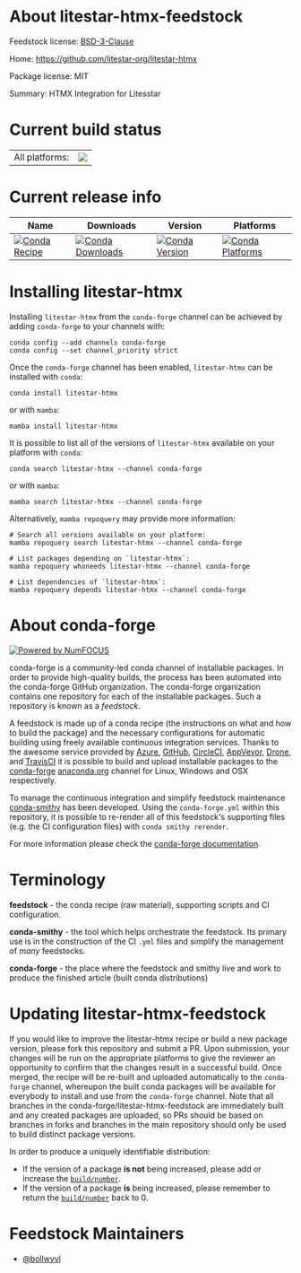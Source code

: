 About litestar-htmx-feedstock
=============================

Feedstock license: [BSD-3-Clause](https://github.com/conda-forge/litestar-htmx-feedstock/blob/main/LICENSE.txt)

Home: https://github.com/litestar-org/litestar-htmx

Package license: MIT

Summary: HTMX Integration for Litesstar

Current build status
====================


<table><tr><td>All platforms:</td>
    <td>
      <a href="https://dev.azure.com/conda-forge/feedstock-builds/_build/latest?definitionId=24178&branchName=main">
        <img src="https://dev.azure.com/conda-forge/feedstock-builds/_apis/build/status/litestar-htmx-feedstock?branchName=main">
      </a>
    </td>
  </tr>
</table>

Current release info
====================

| Name | Downloads | Version | Platforms |
| --- | --- | --- | --- |
| [![Conda Recipe](https://img.shields.io/badge/recipe-litestar--htmx-green.svg)](https://anaconda.org/conda-forge/litestar-htmx) | [![Conda Downloads](https://img.shields.io/conda/dn/conda-forge/litestar-htmx.svg)](https://anaconda.org/conda-forge/litestar-htmx) | [![Conda Version](https://img.shields.io/conda/vn/conda-forge/litestar-htmx.svg)](https://anaconda.org/conda-forge/litestar-htmx) | [![Conda Platforms](https://img.shields.io/conda/pn/conda-forge/litestar-htmx.svg)](https://anaconda.org/conda-forge/litestar-htmx) |

Installing litestar-htmx
========================

Installing `litestar-htmx` from the `conda-forge` channel can be achieved by adding `conda-forge` to your channels with:

```
conda config --add channels conda-forge
conda config --set channel_priority strict
```

Once the `conda-forge` channel has been enabled, `litestar-htmx` can be installed with `conda`:

```
conda install litestar-htmx
```

or with `mamba`:

```
mamba install litestar-htmx
```

It is possible to list all of the versions of `litestar-htmx` available on your platform with `conda`:

```
conda search litestar-htmx --channel conda-forge
```

or with `mamba`:

```
mamba search litestar-htmx --channel conda-forge
```

Alternatively, `mamba repoquery` may provide more information:

```
# Search all versions available on your platform:
mamba repoquery search litestar-htmx --channel conda-forge

# List packages depending on `litestar-htmx`:
mamba repoquery whoneeds litestar-htmx --channel conda-forge

# List dependencies of `litestar-htmx`:
mamba repoquery depends litestar-htmx --channel conda-forge
```


About conda-forge
=================

[![Powered by
NumFOCUS](https://img.shields.io/badge/powered%20by-NumFOCUS-orange.svg?style=flat&colorA=E1523D&colorB=007D8A)](https://numfocus.org)

conda-forge is a community-led conda channel of installable packages.
In order to provide high-quality builds, the process has been automated into the
conda-forge GitHub organization. The conda-forge organization contains one repository
for each of the installable packages. Such a repository is known as a *feedstock*.

A feedstock is made up of a conda recipe (the instructions on what and how to build
the package) and the necessary configurations for automatic building using freely
available continuous integration services. Thanks to the awesome service provided by
[Azure](https://azure.microsoft.com/en-us/services/devops/), [GitHub](https://github.com/),
[CircleCI](https://circleci.com/), [AppVeyor](https://www.appveyor.com/),
[Drone](https://cloud.drone.io/welcome), and [TravisCI](https://travis-ci.com/)
it is possible to build and upload installable packages to the
[conda-forge](https://anaconda.org/conda-forge) [anaconda.org](https://anaconda.org/)
channel for Linux, Windows and OSX respectively.

To manage the continuous integration and simplify feedstock maintenance
[conda-smithy](https://github.com/conda-forge/conda-smithy) has been developed.
Using the ``conda-forge.yml`` within this repository, it is possible to re-render all of
this feedstock's supporting files (e.g. the CI configuration files) with ``conda smithy rerender``.

For more information please check the [conda-forge documentation](https://conda-forge.org/docs/).

Terminology
===========

**feedstock** - the conda recipe (raw material), supporting scripts and CI configuration.

**conda-smithy** - the tool which helps orchestrate the feedstock.
                   Its primary use is in the construction of the CI ``.yml`` files
                   and simplify the management of *many* feedstocks.

**conda-forge** - the place where the feedstock and smithy live and work to
                  produce the finished article (built conda distributions)


Updating litestar-htmx-feedstock
================================

If you would like to improve the litestar-htmx recipe or build a new
package version, please fork this repository and submit a PR. Upon submission,
your changes will be run on the appropriate platforms to give the reviewer an
opportunity to confirm that the changes result in a successful build. Once
merged, the recipe will be re-built and uploaded automatically to the
`conda-forge` channel, whereupon the built conda packages will be available for
everybody to install and use from the `conda-forge` channel.
Note that all branches in the conda-forge/litestar-htmx-feedstock are
immediately built and any created packages are uploaded, so PRs should be based
on branches in forks and branches in the main repository should only be used to
build distinct package versions.

In order to produce a uniquely identifiable distribution:
 * If the version of a package **is not** being increased, please add or increase
   the [``build/number``](https://docs.conda.io/projects/conda-build/en/latest/resources/define-metadata.html#build-number-and-string).
 * If the version of a package **is** being increased, please remember to return
   the [``build/number``](https://docs.conda.io/projects/conda-build/en/latest/resources/define-metadata.html#build-number-and-string)
   back to 0.

Feedstock Maintainers
=====================

* [@bollwyvl](https://github.com/bollwyvl/)

